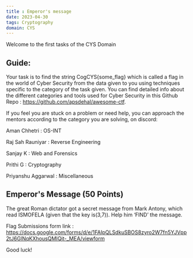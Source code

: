 ```yaml
---
title : Emperor's message
date: 2023-04-30
tags: Cryptography
domain: CYS
---
```


Welcome to the first tasks of the CYS Domain
## Guide:

Your task is to find the string CogCYS{some_flag} which is called a flag in the world of Cyber Security from the data given to you using techniques specific to the category of the task given. You can find detailed info about the different categories and tools used for Cyber Security in this Github Repo : https://github.com/apsdehal/awesome-ctf.

If you feel you are stuck on a problem or need help, you can approach the mentors according to the category you are solving, on discord:

Aman Chhetri : OS-INT

Raj Sah Rauniyar : Reverse Engineering

Sanjay K : Web and Forensics

Prithi G : Cryptography

Priyanshu Aggarwal : Miscellaneous

## Emperor's Message (50 Points)

The great Roman dictator got a secret message from Mark Antony, which read ISMOFELA (given that the key is(3,7)).
Help him ‘FIND’ the message.

Flag Submissions form link : 
https://docs.google.com/forms/d/e/1FAIpQLSdkuSBOS8zyro2W7fn5YJVpp2tJ6GlNqKXhousQMIQjt-_MEA/viewform

Good luck!

